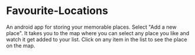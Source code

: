 # Favourite-Locations

An android app for storing your memorable places. Select "Add a new place". It takes you to the map where you can select any place you like and watch it get added to your list. Click on any item in the list to see the place on the map. 
